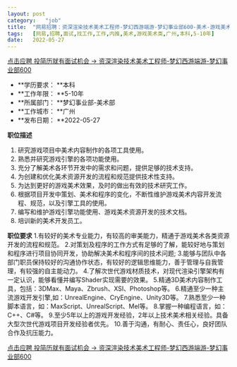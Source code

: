 ```yaml
---
layout:	post
category:	"job"
title:	"网易招聘：资深渲染技术美术工程师-梦幻西游端游-梦幻事业部600-美术-游戏美术类-广州本科5-10年"
tags:	[网易,招聘,面试,找工作,工作,内推,美术,游戏美术类,广州,本科,5-10年]
date:	2022-05-27
---
```


[点击应聘 投简历就有面试机会 -> 资深渲染技术美术工程师-梦幻西游端游-梦幻事业部600](http://mobile.bole.netease.com/bole/boleDetail?id=40340&employeeId=346f03c3cda5f04c&key=all)



- **学历要求： **本科
- **工作年限： **5-10年
- **所属部门： **梦幻事业部-美术部
- **工作城市： **广州
- **发布日期： **2022-05-27



**职位描述**
1. 研究游戏项目中美术内容制作的各项工具使用。
2. 熟悉并研究游戏引擎的各项功能使用。
3. 充分了解美术各环节开发中的需求和问题，提供足够的技术支持。
4. 为创建和优化美术资源开发的流程和规范提供技术性支持。
5. 为达到更好的游戏美术效果，及时的做出有效的技术研究工作。
6. 根据项目开发中策划、美术和程序的变化，不断性维护游戏美术内容开发流程、规范，以及引擎工具的使用。
7. 编写和维护游戏引擎功能使用、游戏美术资源开发的技术文档。
8. 培训新的美术开发员工。



**职位要求**
1.有较好的美术专业能力，有较高的审美能力，精通于游戏美术各类资源开发的流程和规范。
2.对策划及程序的工作方式有足够的了解，能较好地与策划和程序进行项目协同开发，协助解决美术和程序间的技术问题;
3.能够与团队中各部门职员保持较好的沟通协作状态，有较好的逻辑思维能力，善于管理与自我管理，有较强的自主能动力。
4.了解次世代游戏材质技术，对现代渲染引擎架构有一定认识，能够看懂并编写Shader实现需要的效果。
5.精通3D美术内容制作工具，包括：3DMax、Maya、Zbrush、XSI、Photoshop等。
6.精通至少一种主流游戏开发引擎,如：UnrealEngine、CryEngine、Unity3D等。
7.熟悉至少一种脚本语言，如：MaxScript、UnrealScript、Mel等。
8.掌握一种编程语言，如：C++、C#等。
9.至少5年以上的游戏开发经验，2年以上技术美术相关经验。具备大型次世代游戏项目开发经验者优先。
10.善于沟通，有耐心、责任心，良好团队合作及抗压能力。



[点击应聘 投简历就有面试机会 -> 资深渲染技术美术工程师-梦幻西游端游-梦幻事业部600](http://mobile.bole.netease.com/bole/boleDetail?id=40340&employeeId=346f03c3cda5f04c&key=all)